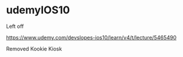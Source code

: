 # udemyIOS10

Left off

https://www.udemy.com/devslopes-ios10/learn/v4/t/lecture/5465490


Removed Kookie Kiosk






